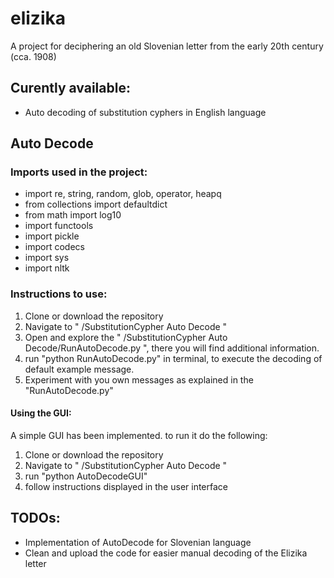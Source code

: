 # elizika
A project for deciphering an old Slovenian letter from the early 20th century (cca. 1908)

## Curently available:
  - Auto decoding of substitution cyphers in English language

## Auto Decode
### Imports used in the project:
  - import re, string, random, glob, operator, heapq  
  - from collections import defaultdict
  - from math import log10
  - import functools
  - import pickle
  - import codecs
  - import sys
  - import nltk
  


### Instructions to use:
  1. Clone or download the repository
  2. Navigate to " /SubstitutionCypher Auto Decode "
  3. Open and explore the " /SubstitutionCypher Auto Decode/RunAutoDecode.py ", there you
     will find additional information.
  4. run "python RunAutoDecode.py" in terminal, to execute the decoding of default
     example message.
  5. Experiment with you own messages as explained in the "RunAutoDecode.py"
#### Using the GUI:
A simple GUI has been implemented. to run it do the following:
  1. Clone or download the repository
  2. Navigate to " /SubstitutionCypher Auto Decode "
  3. run "python AutoDecodeGUI"
  4. follow instructions displayed in the user interface
  
  
## TODOs:
  - Implementation of AutoDecode for Slovenian language
  - Clean and upload the code for easier manual decoding of the Elizika letter
